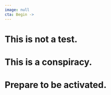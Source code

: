```yaml
---
image: null
cta: Begin ->
---
```

# This is not a test.
# This is a conspiracy.
# Prepare to be activated.